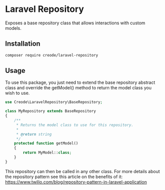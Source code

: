 # Laravel Repository

Exposes a base repository class that allows interactions with custom models.

## Installation
```bash
composer require creode/laravel-repository
```

## Usage
To use this package, you just need to extend the base repository abstract class and override the getModel() method to return the model class you wish to use.

```php
use Creode\LaravelRepository\BaseRepository;

class MyRepository extends BaseRepository
{
    /**
     * Returns the model class to use for this repository.
     *
     * @return string
     */
    protected function getModel()
    {
        return MyModel::class;
    }
}
```

This repository can then be called in any other class. For more details about the repository pattern see this article on the benefits of it: https://www.twilio.com/blog/repository-pattern-in-laravel-application
